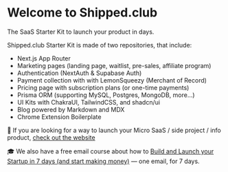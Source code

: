 # Welcome to Shipped.club

The SaaS Starter Kit to launch your product in days.

Shipped.club Starter Kit is made of two repositories, that include:

* Next.js App Router
* Marketing pages (landing page, waitlist, pre-sales, affiliate program)
* Authentication (NextAuth & Supabase Auth)
* Payment collection with with LemonSqueezy (Merchant of Record)
* Pricing page with subscription plans (or one-time payments)
* Prisma ORM (supporting MySQL, Postgres, MongoDB, more...)
* UI Kits with ChakraUI, TailwindCSS, and shadcn/ui
* Blog powered by Markdown and MDX
* Chrome Extension Boilerplate

🚀 If you are looking for a way to launch your Micro SaaS / side project / info product, [check out the website](shipped.club)

🎓 We also have a free email course about how to [Build and Launch your Startup in 7 days (and start making money)](https://shipped.club/micro-saas-email-course) — one email, for 7 days.

